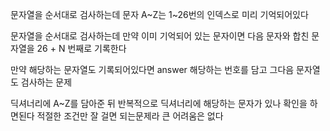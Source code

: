 문자열을 순서대로 검사하는데 문자 A~Z는 1~26번의 인덱스로 미리 기억되어있다

문자열을 순서대로 검사하는데 만약 이미 기억되어 있는 문자이면 
다음 문자와 합친 문자열을 26 + N 번째로 기록한다

만약 해당하는 문자열도 기록되어있다면 answer 해당하는 번호를 담고 그다음 문자열도 검사하는 문제


딕셔너리에 A~Z를 담아준 뒤 반복적으로 딕셔너리에 해당하는 문자가 있나 확인을 하면된다
적절한 조건만 잘 걸면 되는문제라 큰 어려움은 없다
